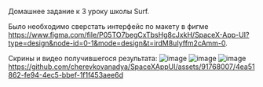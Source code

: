 Домашнее задание к 3 уроку школы Surf.

Было необходимо сверстать интерфейс по макету в фигме https://www.figma.com/file/P05TO7begCxTbsHg8cJxkH/SpaceX-App-UI?type=design&node-id=0-1&mode=design&t=irdM8uIyffm2cAmm-0.

Скрины и видео получившегося результата:
![image](https://github.com/cherevkovanadya/SpaceXAppUI/assets/91768007/6a4b0648-0862-4931-8249-8e882e393a0a)
![image](https://github.com/cherevkovanadya/SpaceXAppUI/assets/91768007/e27f1f95-6083-4456-a838-1fa40378dabc)
![image](https://github.com/cherevkovanadya/SpaceXAppUI/assets/91768007/88273ba9-8bad-4161-8184-1ef18e7c6753)
https://github.com/cherevkovanadya/SpaceXAppUI/assets/91768007/4ea51862-fe94-4ec5-bbef-1f1f453aee6d
